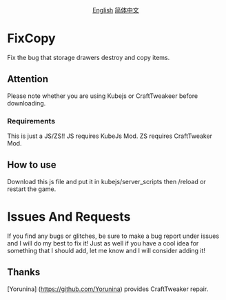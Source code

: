 <p align="center">
    <a href="README.md">English</a>
    <a href="READMEZH.md">简体中文</a>
</p>

# FixCopy

Fix the bug that storage drawers destroy and copy items.

## Attention

Please note whether you are using Kubejs or CraftTweakeer before downloading.

### Requirements

This is just a JS/ZS!!
JS requires KubeJs Mod.
ZS requires CraftTweaker Mod.

## How to use

Download this js file and put it in kubejs/server_scripts then /reload or restart the game.

# Issues And Requests

If you find any bugs or glitches, be sure to make a bug report under issues and I will do my best to fix it! Just as well if you have a cool idea for something that I should add, let me know and I will consider adding it!

## Thanks

[Yorunina] (https://github.com/Yorunina) provides CraftTweaker repair.